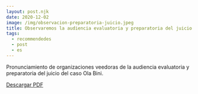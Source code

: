 ```yaml
---
layout: post.njk
date: 2020-12-02
image: /img/observacion-preparatoria-juicio.jpeg
title: Observaremos la audiencia evaluatoria y preparatoria del juicio del caso Ola Bini
tags:
  - recommendedes
  - post
  - es
---
```


Pronunciamiento de organizaciones veedoras de la audiencia evaluatoria y preparatoria del juicio del caso Ola Bini.

[Descargar PDF](/pdf/ola-bini.pdf)
